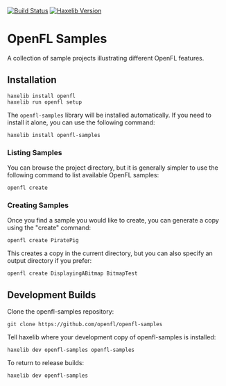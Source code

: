 [![Build Status](https://img.shields.io/travis/openfl/openfl-samples.svg?style=flat)](https://travis-ci.org/openfl/openfl) [![Haxelib Version](https://img.shields.io/github/tag/openfl/openfl-samples.svg?style=flat&label=release)](http://lib.haxe.org/p/openfl-samples)

OpenFL Samples
==============

A collection of sample projects illustrating different OpenFL features.


Installation
------------

    haxelib install openfl
    haxelib run openfl setup
    
The `openfl-samples` library will be installed automatically. If you need to install it alone, you can use the following command:

    haxelib install openfl-samples


### Listing Samples

You can browse the project directory, but it is generally simpler to use the following command to list available OpenFL samples:

    openfl create


### Creating Samples

Once you find a sample you would like to create, you can generate a copy using the "create" command:

    openfl create PiratePig

This creates a copy in the current directory, but you can also specify an output directory if you prefer:

    openfl create DisplayingABitmap BitmapTest


Development Builds
------------------

Clone the openfl-samples repository:

    git clone https://github.com/openfl/openfl-samples


Tell haxelib where your development copy of openfl-samples is installed:

    haxelib dev openfl-samples openfl-samples


To return to release builds:

    haxelib dev openfl-samples

